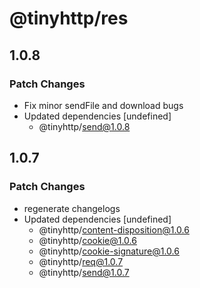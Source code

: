 # @tinyhttp/res

## 1.0.8

### Patch Changes

- Fix minor sendFile and download bugs
- Updated dependencies [undefined]
  - @tinyhttp/send@1.0.8

## 1.0.7

### Patch Changes

- regenerate changelogs
- Updated dependencies [undefined]
  - @tinyhttp/content-disposition@1.0.6
  - @tinyhttp/cookie@1.0.6
  - @tinyhttp/cookie-signature@1.0.6
  - @tinyhttp/req@1.0.7
  - @tinyhttp/send@1.0.7
